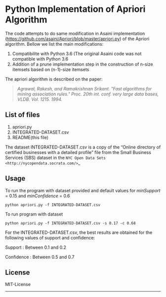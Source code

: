 Python Implementation of Apriori Algorithm 
==========================================


The code attempts to do same modification in Asaini implementation (https://github.com/asaini/Apriori/blob/master/apriori.py) of the Apriori algorithm. Bellow we list the main modifications:
1) Compatibilite with Python 3.6 (The original Asaini code was not compatible with Python 3.6
2) Addition of a prune implementation step in the construction of n-size itemsets based on (n-1)-size itemsets 

The apriori algorithm is described on the paper:

> *Agrawal, Rakesh, and Ramakrishnan Srikant. "Fast algorithms for mining association rules." Proc. 20th int. conf. very large data bases, VLDB. Vol. 1215. 1994.*

List of files
-------------
1. apriori.py
2. INTEGRATED-DATASET.csv
3. README(this file)

The dataset INTEGRATED-DATASET.csv is a copy of the “Online directory of certified businesses with a detailed profile” file from the Small Business Services (SBS) 
dataset in the `NYC Open Data Sets <http://nycopendata.socrata.com/>`_

Usage
-----
To run the program with dataset provided and default values for *minSupport* = 0.15 and *minConfidence* = 0.6

    python apriori.py -f INTEGRATED-DATASET.csv

To run program with dataset  

    python apriori.py -f INTEGRATED-DATASET.csv -s 0.17 -c 0.68

For the INTEGRATED-DATASET.csv, the best results are obtained for the following values of support and confidence:  

Support     : Between 0.1 and 0.2  

Confidence  : Between 0.5 and 0.7 

License
-------
MIT-License

-------
